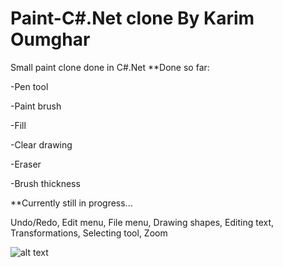 Paint-C#.Net clone
By Karim Oumghar
========

Small paint clone done in C#.Net
**Done so far:

-Pen tool

-Paint brush

-Fill

-Clear drawing

-Eraser

-Brush thickness


**Currently still in progress...

Undo/Redo, Edit menu, File menu, Drawing shapes, Editing text, Transformations, Selecting tool, Zoom

![alt text](https://simpledevcode.files.wordpress.com/2014/04/5.png)
